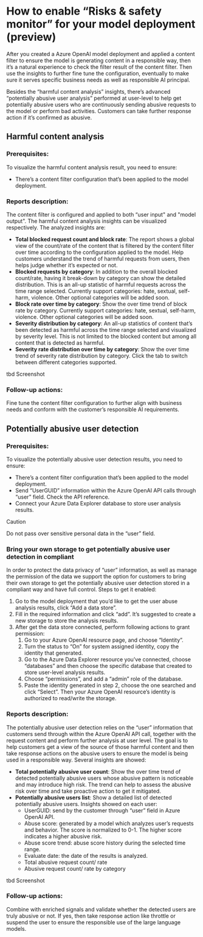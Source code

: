 


# How to enable “Risks & safety monitor” for your model deployment (preview) 

After you created a Azure OpenAI model deployment and applied a content filter to ensure the model is generating content in a responsible way, then it’s a natural experience to check the filter result of the content filter. Then use the insights to further fine tune the configuration, eventually to make sure it serves specific business needs as well as responsible AI principal.  

Besides the “harmful content analysis” insights, there’s advanced “potentially abusive user analysis” performed at user-level to help get potentially abusive users who are continuously sending abusive requests to the model or perform bad activities. Customers can take further response action if it’s confirmed as abusive.  

## Harmful content analysis   

### Prerequisites:

To visualize the harmful content analysis result, you need to ensure: 
- There’s a content filter configuration that’s been applied to the model deployment.  

### Reports description:  

The content filter is configured and applied to both “user input" and "model output". The harmful content analysis insights can be visualized respectively. The analyzed insights are: 

- **Total blocked request count and block rate**: The report shows a global view of the count/rate of the content that is filtered by the content filter over time according to the configuration applied to the model. Help customers understand the trend of harmful requests from users, then helps judge whether it’s expected or not.  
- **Blocked requests by category**: In addition to the overall blocked count/rate, having it break-down by category can show the detailed distribution. This is an all-up statistic of harmful requests across the time range selected. Currently support categories: hate, sextual, self-harm, violence. Other optional categories will be added soon.  
- **Block rate over time by category**: Show the over time trend of block rate by category. Currently support categories: hate, sextual, self-harm, violence. Other optional categories will be added soon. 
- **Severity distribution by category**: An all-up statistics of content that’s been detected as harmful across the time range selected and visualized by severity level. This is not limited to the blocked content but among all content that is detected as harmful.  
- **Severity rate distribution over time by category**: Show the over time trend of severity rate distribution by category. Click the tab to switch between different categories supported.

tbd Screenshot

### Follow-up actions: 

Fine tune the content filter configuration to further align with business needs and conform with the customer’s responsible AI requirements.  

## Potentially abusive user detection   

### Prerequisites:  

To visualize the potentially abusive user detection results, you need to ensure: 
- There’s a content filter configuration that’s been applied to the model deployment.  
- Send “UserGUID” information within the Azure OpenAI API calls through “user” field. Check the API reference.  
- Connect your Azure Data Explorer database to store user analysis results.  

> [!CAUTION]
> Do not pass over sensitive personal data in the “user” field. 

### Bring your own storage to get potentially abusive user detection in compliant 

In order to protect the data privacy of  “user” information, as well as manage the permission of the data we support the option for customers to bring their own storage to get the potentially abusive user detection stored in a compliant way and have full control. Steps to get it enabled:  

1. Go to the model deployment that you’d like to get the user abuse analysis results, click “Add a data store”.  
1. Fill in the required information and click “add”. It’s suggested to create a new storage to store the analysis results.  
1. After get the data store connected, perform following actions to grant permission: 
    1. Go to your Azure OpenAI resource page, and choose “Identity”.  
    1. Turn the status to “On” for system assigned identity, copy the identity that generated. 
    1. Go to the Azure Data Explorer resource you’ve connected, choose “databases” and then choose the specific database that created to store user-level analysis results.  
    1. Choose “permissions”, and add a “admin” role of the database.  
    1. Paste the identity generated in step 2, choose the one searched and click “Select”. Then your Azure OpenAI resource’s identity is authorized to read/write the storage.   

### Reports description:  

The potentially abusive user detection relies on the “user” information that customers send through within the Azure OpenAI API call, together with the request content and perform further analysis at user level. The goal is to help customers get a view of the source of those harmful content and then take response actions on the abusive users to ensure the model is being used in a responsible way. Several insights are showed:  
- **Total potentially abusive user count**: Show the over time trend of detected potentially abusive users whose abusive pattern is noticeable and may introduce high risk. The trend can help to assess the abusive risk over time and take proactive action to get it mitigated.  
- **Potentially abusive users list**: Show a detailed list of detected potentially abusive users. Insights showed on each user: 
    - UserGUID: send by the customer through “user” field in Azure OpenAI API.  
    - Abuse score: generated by a model which analyzes user’s requests and behavior. The score is normalized to 0-1. The higher score indicates a higher abusive risk.  
    - Abuse score trend: abuse score history during the selected time range.  
    - Evaluate date: the date of the results is analyzed.  
    - Total abusive request count/ rate 
    - Abusive request count/ rate by category 

tbd Screenshot

### Follow-up actions: 

Combine with enriched signals and validate whether the detected users are truly abusive or not. If yes, then take response action like throttle or suspend the user to ensure the responsible use of the large language models.  